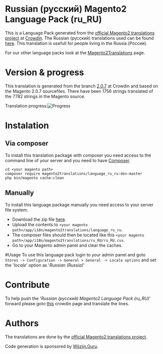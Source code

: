 # Russian (русский) Magento2 Language Pack (ru_RU)
This is a Language Pack generated from the [official Magento2 translations project](https://crowdin.com/project/magento-2) at [Crowdin](https://crowdin.com).
The Russian (русский) translations used can be found [here](https://crowdin.com/project/magento-2/ru).
This translation is usefull for people living in the Russia (Россия).

For our other language packs look at the [Magento2Translations](http://magento2translations.github.io/) page.

# Version & progress
This translation is generated from the branch [2.0.7](https://crowdin.com/project/magento-2/ru#/2.0.7) at Crowdin and based on the Magento 2.0.7 sourcefiles.
There have been  1756 strings translated of the 7782 strings in the Magento source.

Translation progress:![Progress](http://progressed.io/bar/23)

# Instalation
## Via composer
To install this translation package with composer you need access to the command line of your server and you need to have [Composer](https://getcomposer.org).
```
cd <your magento path>
composer require magento2translations/language_ru_ru:dev-master
php bin/magento cache:clean
```
## Manually
To install this language package manually you need access to your server file system.
* Download the zip file [here](https://github.com/Magento2Translations/language_ru_ru/archive/master.zip).
* Upload the contents to `<your magento path>/app/i18n/magento2translations/language_ru_ru`.
* The composer files should then be located like this `<your magento path>/app/i18n/magento2translations/ru_RU/ru_RU.csv`.
* Go to your Magento admin panel and clear the caches.

#Usage
To use this language pack login to your admin panel and goto `Stores -> Configuration -> General > General -> Locale options` and set the '*locale*' option as '*Russian (Russia)*'

# Contribute
To help push the '*Russian (русский) Magento2 Language Pack (ru_RU)*' forward please goto [this](https://crowdin.com/project/magento-2/ru) crowdin page and translate the lines.

# Authors
The translations are done by the [official Magento2 translations project](https://crowdin.com/project/magento-2).

Code generation is sponsored by [Wijzijn.Guru](http://www.wijzijn.guru/).